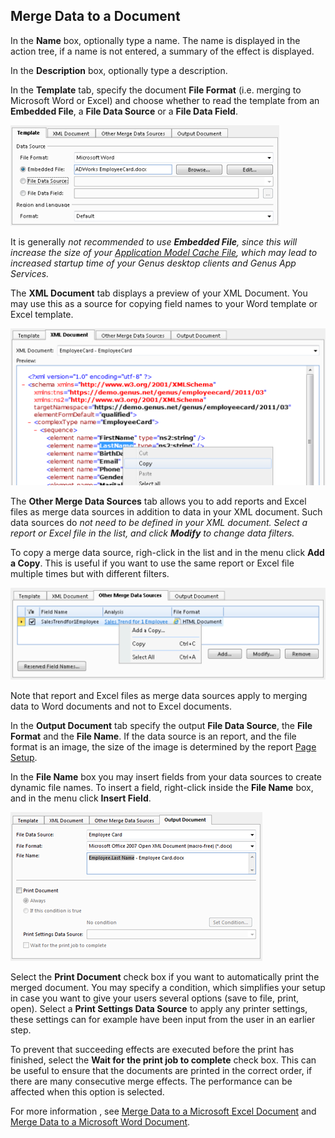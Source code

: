 ## Merge Data to a Document

In the **Name** box, optionally type a name. The name is displayed in the action tree, if a name is not entered, a summary of the effect is displayed.

In the **Description** box, optionally type a description.

In the **Template** tab, specify the document **File Format** (i.e. merging to Microsoft Word or Excel) and choose whether to read the template from an **Embedded File**, a **File Data Source** or a **File Data Field**.

![ID4EF266F09FEB4DBF.png](media/ID4EF266F09FEB4DBF.png)

It is generally <span style="FONT-STYLE: italic">not recommended to use **Embedded File**, since this will increase the size of your [Application Model Cache File](../../../../installation-and-configuration/install-genus-desktop-client-on-your-computer.md), which may lead to increased startup time of your Genus desktop clients and Genus App Services.

The **XML Document** tab displays a preview of your XML Document. You may use this as a source for copying field names to your Word template or Excel template.

![IDCEC61417AEC740D3.png](media/IDCEC61417AEC740D3.png)

The **Other Merge Data Sources** tab allows you to add reports and Excel files as merge data sources in addition to data in your XML document. Such data sources do <span style="FONT-STYLE: italic">not need to be defined in your XML document. Select a report or Excel file in the list, and click **Modify** to change data filters.

To copy a merge data source, righ-click in the list and in the menu click **Add a Copy**. This is useful if you want to use the same report or Excel file multiple times but with different filters.

![ID8723DAF465D24D7F.png](media/ID8723DAF465D24D7F.png)

Note that report and Excel files as merge data sources apply to merging data to Word documents and not to Excel documents.

In the **Output Document** tab specify the output **File Data Source**, the **File Format** and the **File Name**. If the data source is an report, and the file format is an image, the size of the image is determined by the report [Page Setup](../../../../../users/reporting-on-data/report/save-to-file-or-print-a-report.md).

In the **File Name** box you may insert fields from your data sources to create dynamic file names. To insert a field, right-click inside the **File Name** box, and in the menu click **Insert Field**.

![ID3316C4D2D93C4E35.png](media/ID3316C4D2D93C4E35.png)

Select the **Print Document** check box if you want to automatically print the merged document. You may specify a condition, which simplifies your setup in case you want to give your users several options (save to file, print, open). Select a **Print Settings Data Source** to apply any printer settings, these settings can for example have been input from the user in an earlier step.

<span style="FONT-WEIGHT: normal">To prevent that succeeding effects are executed before the print has finished, select the **Wait for the print job to complete** <span style="FONT-WEIGHT: normal">check box. This can be useful to ensure that the documents are printed in the correct order, if there are many consecutive merge effects. The performance can be affected when this option is selected.

For more information , see [Merge Data to a Microsoft Excel Document](../../../../how-to/merge-data-to-a-document/merge-data-to-a-microsoft-excel-document.md) and [Merge Data to a Microsoft Word Document](../../../../how-to/merge-data-to-a-document/merge-data-to-a-microsoft-word-document.md).